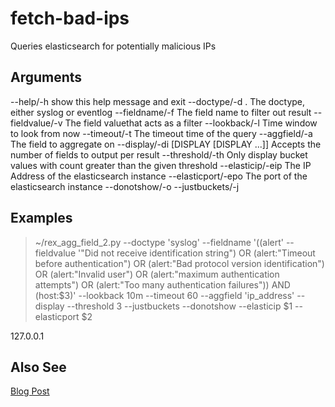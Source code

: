 # fetch-bad-ips
Queries elasticsearch for potentially malicious IPs

## Arguments

  --help/-h            show this help message and exit
  --doctype/-d .       The doctype, either syslog or eventlog
  --fieldname/-f       The field name to filter out result
  --fieldvalue/-v      The field valuethat acts as a filter
  --lookback/-l        Time window to look from now
  --timeout/-t         The timeout time of the query
  --aggfield/-a        The field to aggregate on
  --display/-di [DISPLAY [DISPLAY ...]]
                       Accepts the number of fields to output per result
  --threshold/-th      Only display bucket values with count greater than the given threshold
  --elasticip/-eip     The IP Address of the elasticsearch instance
  --elasticport/-epo   The port of the elasticsearch instance
  --donotshow/-o
  --justbuckets/-j

## Examples

> ~/rex_agg_field_2.py --doctype 'syslog' --fieldname '((alert' --fieldvalue '"Did not receive identification string") OR (alert:"Timeout before authentication") OR (alert:"Bad protocol version identification") OR (alert:"Invalid user") OR (alert:"maximum authentication attempts") OR (alert:"Too many authentication failures")) AND (host:$3)' --lookback 10m --timeout 60 --aggfield 'ip_address' --display --threshold 3 --justbuckets --donotshow --elasticip $1 --elasticport $2

127.0.0.1

## Also See

[Blog Post](http://www.rexconsulting.net/making-use-of-nagios-logserver-to-block-malicious-attackers.html)

